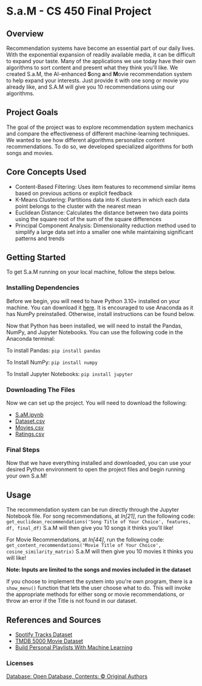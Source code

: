 # S.a.M - CS 450 Final Project

## Overview
Recommendation systems have become an essential part of our daily lives. With the exponential expansion of readily available media, it can be difficult to expand your taste. Many of the applications we use today have their own algorithms to sort content and present what they think you'll like. We created S.a.M, the AI-enhanced **S**ong **a**nd **M**ovie recommendation system to help expand your interests. Just provide it with one song or movie you already like, and S.A.M will give you 10 recommendations using our algorithms.

## Project Goals
The goal of the project was to explore recommendation system mechanics and compare the effectiveness of different machine-learning techniques. We wanted to see how different algorithms personalize content recommendations. To do so, we developed specialized algorithms for both songs and movies. 

## Core Concepts Used
* Content-Based Filtering: Uses item features to recommend similar items based on previous actions or explicit feedback
* K-Means Clustering: Partitions data into K clusters in which each data point belongs to the cluster with the nearest mean
* Euclidean Distance: Calculates the distance between two data points using the square root of the sum of the square differences
* Principal Component Analysis: Dimensionality reduction method used to simplify a large data set into a smaller one while maintaining significant patterns and trends

## Getting Started
To get S.a.M running on your local machine, follow the steps below.

### Installing Dependencies
Before we begin, you will need to have Python 3.10+ installed on your machine. You can download it [here](https://www.python.org/downloads/). It is encouraged to use Anaconda as it has NumPy preinstalled. Otherwise, install instructions can be found below.

Now that Python has been installed, we will need to install the Pandas, NumPy, and Jupyter Notebooks. You can use the following code in the Anaconda terminal:

To install Pandas:
`pip install pandas`

To Install NumPy:
`pip install numpy`

To Install Jupyter Notebooks:
`pip install jupyter`

### Downloading The Files
Now we can set up the project. You will need to download the following:
* [S.aM.ipynb](docs/S.aM.ipynb)
* [Dataset.csv](docs/dataset.csv)
* [Movies.csv](docs/movies.csv)
* [Ratings.csv](docs/ratings.csv)

### Final Steps
Now that we have everything installed and downloaded, you can use your desired Python environment to open the project files and begin running your own S.a.M! 

## Usage
The recommendation system can be run directly through the Jupyter Notebook file. 
For song recommendations, at _In[21]_, run the following code:
`get_euclidean_recommendations('Song Title of Your Choice', features, df, final_df)`
S.a.M will then give you 10 songs it thinks you'll like!

For Movie Recommendations, at _In[44]_, run the following code:
`get_content_recommendations('Movie Title of Your Choice', cosine_similarity_matrix)`
S.a.M will then give you 10 movies it thinks you will like!

**Note: Inputs are limited to the songs and movies included in the dataset**

If you choose to implement the system into you're own program, there is a `show_menu()` function that lets the user choose what to do. This will invoke the appropriate methods for either song or movie recommendations, or throw an error if the Title is not found in our dataset. 

## References and Sources
* [Spotify Tracks Dataset](https://www.kaggle.com/datasets/maharshipandya/-spotify-tracks-dataset?resource=download)
* [TMDB 5000 Movie Dataset](https://www.kaggle.com/datasets/tmdb/tmdb-movie-metadata/data)
* [Build Personal Playlists With Machine Learning](https://www.sciencebuddies.org/science-fair-projects/project-ideas/ArtificialIntelligence_p012/artificial-intelligence/K-Means-Spotify)

### Licenses
[Database: Open Database, Contents: &copy; Original Authors](http://opendatacommons.org/licenses/odbl/1.0/)
